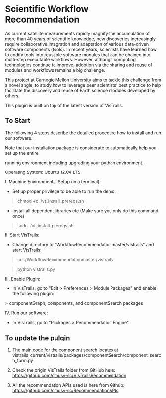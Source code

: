 # Scientific Workflow Recommendation
As current satellite measurements rapidly magnify the accumulation of more than 40 years of scientific knowledge, new discoveries increasingly require collaborative integration and adaptation of various data-driven software components (tools). In recent years, scientists have learned how to codify tools into reusable software modules that can be chained into multi-step executable workflows. However, although computing technologies continue to improve, adoption via the sharing and reuse of modules and workflows remains a big challenge.

This project at Carnegie Mellon University aims to tackle this challenge from a novel angle, to study how to leverage peer scientists’ best practice to help facilitate the discovery and reuse of Earth science modules developed by others.

This plugin is built on top of the latest version of VisTrails.


## To Start

The following 4 steps describe the detailed procedure how to install and run our software.

Note that our installation package is considerate to automatically help you set up the entire 

running environment including upgrading your python environment.

Operating System: Ubuntu 12.04 LTS

I. Machine Environmental Setup (in a terminal): 

- Set up proper privilege to be able to run the demo:

> chmod +x ./vt_install_prereqs.sh

- Install all dependent libraries etc.(Make sure you only do this command once)

> sudo ./vt_install_prereqs.sh


II. Start VisTrails: 

- Change directory to "WorkflowRecommendation­master/vistrails" and start VisTrails:

> cd ./WorkflowRecommendation­master/vistrails

> python vistrails.py


III. Enable Plugin: 

- In VisTrails, go to "Edit ­> Preferences ­> Module Packages" and enable the following plugin:

 ­> componentGraph, components, and componentSearch packages


IV. Run our software: 

- In VisTrails, go to "Packages ­> Recommendation Engine".



## To update the pulgin

1. The main code for the component search locates at vistrails_current/vistrails/packages/componentSearch/component_search_form.py

2. Check the origin VisTrails folder from GitHub here: https://github.com/cmusv-sc/VisTrailsRecommendation

3. All the recommendation APIs used is here from Github: https://github.com/cmusv-sc/RecommendationAPIs




